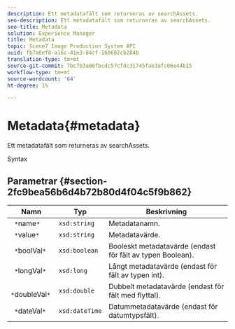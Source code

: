 ```yaml
---
description: Ett metadatafält som returneras av searchAssets.
seo-description: Ett metadatafält som returneras av searchAssets.
seo-title: Metadata
solution: Experience Manager
title: Metadata
topic: Scene7 Image Production System API
uuid: fb7a0ef8-a16c-41e3-84cf-160602cb284b
translation-type: tm+mt
source-git-commit: 7bc7b3a86fbcdc57cfdc31745fae3afc06e44b15
workflow-type: tm+mt
source-wordcount: '64'
ht-degree: 1%

---
```



# Metadata{#metadata}

Ett metadatafält som returneras av searchAssets.

Syntax

## Parametrar {#section-2fc9bea56b6d4b72b80d4f04c5f9b862}

| Namn | Typ | Beskrivning |
|---|---|---|
| ` *`name`*` | `xsd:string` | Metadatanamn. |
| ` *`value`*` | `xsd:string` | Metadatavärde. |
| ` *`boolVal`*` | `xsd:boolean` | Booleskt metadatavärde (endast för fält av typen Boolean). |
| ` *`longVal`*` | `xsd:long` | Långt metadatavärde (endast för fält av typen int). |
| ` *`doubleVal`*` | `xsd:double` | Dubbelt metadatavärde (endast för fält med flyttal). |
| ` *`dateVal`*` | `xsd:dateTime` | Datummetadatavärde (endast för datumtypsfält). |

